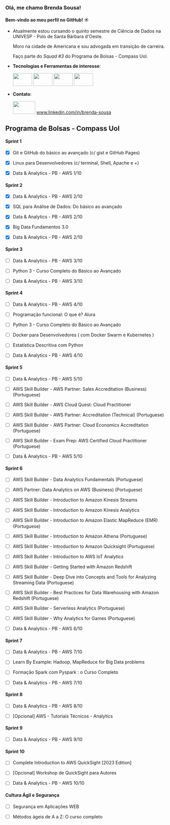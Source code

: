 ### Olá, me chamo Brenda Sousa! 
#### Bem-vindo ao meu perfil no GitHub! ☀️


- Atualmente estou cursando o quinto semestre de Ciência de Dados na UNIVESP - Polo de Santa Bárbara d'Oeste. 

  Moro na cidade de Americana e sou advogada em transição de carreira.

  Faço parte do *Squad #3* do Programa de Bolsas - Compass Uol.
  
- **Tecnologias e Ferramentas de interesse**:

  <img loading="lazy" src="https://img.shields.io/badge/MySQL-005C84?style=for-the-badge&logo=mysql&logoColor=white" width="60" height="40"/>
  <img loading="lazy" src="https://img.shields.io/badge/Python-FFD43B?style=for-the-badge&logo=python&logoColor=blue" width="60" height="40"/>
  <img loading="lazy" src="https://img.shields.io/badge/GitHub-100000?style=for-the-badge&logo=github&logoColor=white)" width="60" height="40"/>
  <img loading="lazy" src="https://img.shields.io/badge/Linux-FCC624?style=for-the-badge&logo=linux&logoColor=black" width="60" height="40"/>

- **Contato**: 

    <img loading="lazy" src="https://img.shields.io/badge/LinkedIn-0077B5?style=for-the-badge&logo=linkedin&logoColor=white" width="70" height="40"/>   www.linkedin.com/in/brenda-sousa



## Programa de Bolsas - Compass Uol 

#### Sprint 1
- [x] Git e GitHub do básico ao avançado (c/ gist e GitHub Pages)

- [x] Linux para Desenvolvedores (c/ terminal, Shell, Apache e +)

- [x] Data & Analytics - PB - AWS 1/10

#### Sprint 2
- [x] Data & Analytics - PB - AWS 2/10
      
- [x] SQL para Análise de Dados: Do básico ao avançado

- [x] Data & Analytics - PB - AWS 2/10

- [x] Big Data Fundamentos 3.0

- [x] Data & Analytics - PB - AWS 2/10

#### Sprint 3
- [ ] Data & Analytics - PB - AWS 3/10
      
- [ ] Python 3 - Curso Completo do Básico ao Avançado

- [ ] Data & Analytics - PB - AWS 3/10

#### Sprint 4
- [ ] Data & Analytics - PB - AWS 4/10
      
- [ ] Programação funcional: O que é? Alura

- [ ] Python 3 - Curso Completo do Básico ao Avançado 

- [ ] Docker para Desenvolvedores ( com Docker Swarm e Kubernetes )
      
- [ ] Estatística Descritiva com Python

- [ ] Data & Analytics - PB - AWS 4/10

#### Sprint 5
- [ ] Data & Analytics - PB - AWS 5/10
      
- [ ] AWS Skill Builder - AWS Partner: Sales Accreditation (Business) (Portuguese)

- [ ] AWS Skill Builder - AWS Cloud Quest: Cloud Practitioner

- [ ] AWS Skill Builder - AWS Partner: Accreditation (Technical) (Portuguese)
      
- [ ] AWS Skill Builder - AWS Partner: Cloud Economics Accreditation (Portuguese)
      
- [ ] AWS Skill Builder - Exam Prep: AWS Certified Cloud Practitioner (Portuguese)

- [ ] Data & Analytics - PB - AWS 5/10

#### Sprint 6
- [ ] AWS Skill Builder - Data Analytics Fundamentals (Portuguese)

- [ ] AWS Partner: Data Analytics on AWS (Business) (Portuguese)

- [ ] AWS Skill Builder - Introduction to Amazon Kinesis Streams

- [ ] AWS Skill Builder - Introduction to Amazon Kinesis Analytics

- [ ] AWS Skill Builder - Introduction to Amazon Elastic MapReduce (EMR) (Portuguese)

- [ ] AWS Skill Builder - Introduction to Amazon Athena (Portuguese)

- [ ] AWS Skill Builder - Introduction to Amazon Quicksight (Portuguese)

- [ ] AWS Skill Builder - Introduction to AWS IoT Analytics

- [ ] AWS Skill Builder - Getting Started with Amazon Redshift

- [ ] AWS Skill Builder - Deep Dive into Concepts and Tools for Analyzing Streaming Data (Portuguese)

- [ ] AWS Skill Builder - Best Practices for Data Warehousing with Amazon Redshift (Portuguese)

- [ ] AWS Skill Builder - Serverless Analytics (Portuguese)

- [ ] AWS Skill Builder - Why Analytics for Games (Portuguese)

- [ ] Data & Analytics - PB - AWS 6/10

#### Sprint 7
- [ ] Data & Analytics - PB - AWS 7/10

- [ ] Learn By Example: Hadoop, MapReduce for Big Data problems
      
- [ ] Formação Spark com Pyspark : o Curso Completo

- [ ] Data & Analytics - PB - AWS 7/10

#### Sprint 8
- [ ] Data & Analytics - PB - AWS 8/10

- [ ] [Opcional] AWS - Tutoriais Técnicos - Analytics

#### Sprint 9
- [ ] Data & Analytics - PB - AWS 9/10

#### Sprint 10
- [ ] Complete Introduction to AWS QuickSight [2023 Edition]

- [ ] [Opcional] Workshop de QuickSight para Autores

- [ ] Data & Analytics - PB - AWS 10/10

#### Cultura Ágil e Segurança 
- [ ] Segurança em Aplicações WEB

- [ ] Métodos ágeis de A a Z: O curso completo
